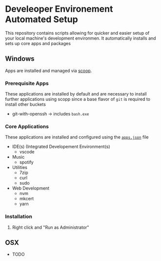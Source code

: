 # Develeoper Environement Automated Setup

This repository contains scripts allowing for quicker and easier setup of your local machine's development environmen. It automatically installs and sets up core apps and packages

## Windows

Apps are installed and managed via [scoop](https://scoop.sh).

### Prerequisite Apps

These applications are installed by default and are necessary to install further applications using scopp since a base flavor of `git` is required to install other buckets

- git-with-openssh -> includes `bash.exe`

### Core Applications

These applications are installed and configured using the [`apps.json`](windows/apps.json) file

- IDE(s) (Integrated Developement Environment(s)
  - vscode
- Music
  - spotify
- Utilities
  - 7zip
  - curl
  - sudo
- Web Development
  - nvm
  - mkcert
  - yarn

### Installation

1. Right click and "Run as Administrator"

## OSX

- TODO
